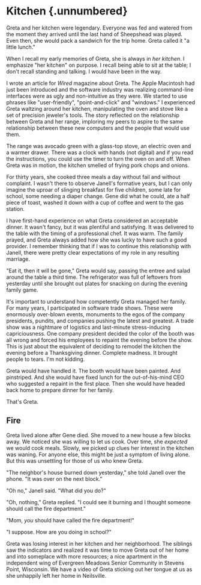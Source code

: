# Kitchen {.unnumbered}

Greta and her kitchen were legendary. Everyone was fed and watered from the moment they arrived until the last hand of Sheepshead was played. Even then, she would pack a sandwich for the trip home. Greta called it "a little lunch."

When I recall my early memories of Greta, she is always in *her kitchen*. I emphasize "her kitchen" on purpose. I recall being able to sit at the table; I don't recall standing and talking. I would have been in the way.

I wrote an article for *Wired* magazine about Greta. The Apple Macintosh had just been introduced and the software industry was realizing command-line interfaces were as ugly and non-intuitive as they were. We started to use phrases like "user-friendly", "point-and-click" and "windows." I experienced Greta waltzing around her kitchen, manipulating the oven and stove like a set of precision jeweler's tools. The story reflected on the relationship between Greta and her range, imploring my peers to aspire to the same relationship between these new computers and the people that would use them.

The range was avocado green with a glass-top stove, an electric oven and a warmer drawer. There was a clock with hands (not digital) and if you read the instructions, you could use the timer to turn the oven on and off. When Greta was in motion, the kitchen smelled of frying pork chops and onions.

For thirty years, she cooked three meals a day without fail and without complaint. I wasn't there to observe Janell's formative years, but I can only imagine the uproar of slinging breakfast for five children, some late for school, some needing a diaper change. Gene did what he could, ate a half piece of toast, washed it down with a cup of coffee and went to the gas station.

I have first-hand experience on what Greta considered an acceptable dinner. It wasn't fancy, but it was plentiful and satisfying. It was delivered to the table with the timing of a professional chef. It was warm. The family prayed, and Greta always added how she was lucky to have such a good provider. I remember thinking that if I was to continue this relationship with Janell, there were pretty clear expectations of my role in any resulting marriage.

"Eat it, then it will be gone," Greta would say, passing the entree and salad around the table a third time. The refrigerator was full of leftovers from yesterday until she brought out plates for snacking on during the evening family game.

It's important to understand how competently Greta managed her family. For many years, I participated in software trade shows. These were enormously over-blown events, monuments to the egos of the company presidents, pundits, and companies pushing the latest and greatest. A trade show was a nightmare of logistics and last-minute stress-inducing capriciousness. One company president decided the color of the booth was all wrong and forced his employees to repaint the evening before the show. This is just about the equivalent of deciding to remodel the kitchen the evening before a Thanksgiving dinner. Complete madness. It brought people to tears. I'm not kidding.

Greta would have handled it. The booth would have been painted. And pinstriped. And she would have fixed lunch for the out-of-his-mind CEO who suggested a repaint in the first place. Then she would have headed back home to prepare dinner for her family.

That's Greta.

## Fire

Greta lived alone after Gene died. She moved to a new house a few blocks away. We noticed she was willing to let us cook. Over time, she *expected* we would cook meals. Slowly, we picked up clues her interest in the kitchen was waning. For anyone else, this might be just a symptom of living alone. But this was unsettling for those of us who knew Greta.

"The neighbor's house burned down yesterday," she told Janell over the phone. "It was over on the next block."

"Oh no," Janell said. "What did you do?"

"Oh, nothing," Greta replied. "I could see it burning and I thought someone should call the fire department."

"Mom, *you* should have called the fire department!"

"I suppose. How are you doing in school?"

Greta was losing interest in her kitchen and her neighborhood. The siblings saw the indicators and realized it was time to move Greta out of her home and into someplace with more resources; a nice apartment in the independent wing of Evergreen Meadows Senior Community in Stevens Point, Wisconsin. We have a video of Greta sticking out her tongue at us as she unhappily left her home in Neilsville.
